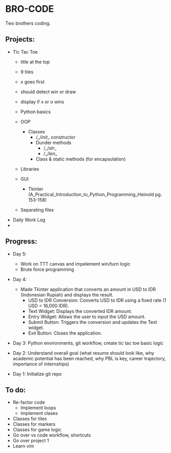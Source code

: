 # BRO-CODE

Two brothers coding.

## Projects:

- Tic Tac Toe
  - title at the top
  - 9 tiles
  - x goes first
  - should detect win or draw
  - display if x or o wins

  - Python basics
  - OOP
    - Classes
      - /_/_init__ constructor
      - Dunder methods
        - /_/_str__
        - /_/_len__
      - Class & static methods (for encapsulation)
  - Libraries
  - GUI
    - Tkinter (A_Practical_Introduction_to_Python_Programming_Heinold pg. 153-158)
  - Separating files
- Daily Work Log
- 

## Progress:
- Day 5:
  - Work on TTT canvas and impelement win/turn logic
  - Brute force programming

- Day 4:
  - Made Tkinter application that converts an amount in USD to IDR (Indonesian Rupiah) and displays the result.
    - USD to IDR Conversion: Converts USD to IDR using a fixed rate (1 USD = 16,000 IDR).
    - Text Widget: Displays the converted IDR amount.
    - Entry Widget: Allows the user to input the USD amount.
    - Submit Button: Triggers the conversion and updates the Text widget.
    - Exit Button: Closes the application.
- Day 3: Python environments, git workflow, create tic tac toe basic logic
- Day 2: Understand overall goal (what resume should look like, why academic potential has been reached, why PBL is key, career trajectory, importance of internships)
- Day 1: Initialize git repo

## To do:

- Re-factor code
  - Implement loops
  - Implement clases
- Classes for tiles
- Classes for markers
- Classes for game logic
- Go over vs code workflow, shortcuts
- Go over project 1
- Learn vim